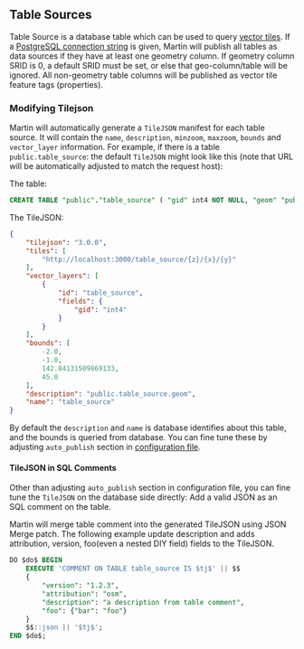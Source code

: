## Table Sources

Table Source is a database table which can be used to query [vector tiles](https://github.com/mapbox/vector-tile-spec). If a [PostgreSQL connection string](pg-connections) is given, Martin will publish all tables as data sources if they have at least one geometry column. If geometry column SRID is 0, a default SRID must be set, or else that geo-column/table will be ignored. All non-geometry table columns will be published as vector tile feature tags (properties).

### Modifying Tilejson

Martin will automatically generate a `TileJSON` manifest for each table source. It will contain the `name`, `description`, `minzoom`, `maxzoom`, `bounds` and `vector_layer` information.
For example, if there is a table `public.table_source`:
 the default `TileJSON` might look like this (note that URL will be automatically adjusted to match the request host):

The table:
```sql
CREATE TABLE "public"."table_source" ( "gid" int4 NOT NULL, "geom" "public"."geometry" );
```

The TileJSON:
```json
{
    "tilejson": "3.0.0",
    "tiles": [
        "http://localhost:3000/table_source/{z}/{x}/{y}"
    ],
    "vector_layers": [
        {
            "id": "table_source",
            "fields": {
                "gid": "int4"
            }
        }
    ],
    "bounds": [
        -2.0,
        -1.0,
        142.84131509869133,
        45.0
    ],
    "description": "public.table_source.geom",
    "name": "table_source"
}
```

By default the `description` and `name` is database identifies about this table, and the bounds is queried from database. You can fine tune these by adjusting `auto_publish` section in [configuration file](https://maplibre.org/martin/config-file.html#config-example).

#### TileJSON in SQL Comments

Other than adjusting `auto_publish` section in configuration file, you can fine tune the `TileJSON` on the database side directly: Add a valid JSON as an SQL comment on the table.

Martin will merge table comment into the generated TileJSON using JSON Merge patch. The following example update description and adds attribution, version, foo(even a nested DIY field) fields to the TileJSON.

```sql
DO $do$ BEGIN
    EXECUTE 'COMMENT ON TABLE table_source IS $tj$' || $$
    {
        "version": "1.2.3",
        "attribution": "osm",
        "description": "a description from table comment",
        "foo": {"bar": "foo"}
    }
    $$::json || '$tj$';
END $do$;
```
